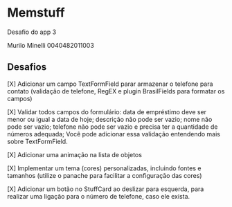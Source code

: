 # Memstuff

Desafio do app 3

Murilo Minelli 0040482011003

## Desafios

[X] Adicionar um campo TextFormField parar armazenar o telefone para contato (validação de telefone, RegEX e plugin BrasilFields para formatar os campos)

[X] Validar todos campos do formulário: data de empréstimo deve ser menor ou igual a data de hoje; descrição não pode ser vazio; nome não pode ser vazio; telefone não pode ser vazio e precisa ter a quantidade de números adequada; Você pode adicionar essa validação entendendo mais sobre TextFormField.

[X] Adicionar uma animação na lista de objetos

[X] Implementar um tema (cores) personalizadas, incluindo fontes e tamanhos (utilize o panache para facilitar a configuração das cores)

[X] Adicionar um botão no StuffCard ao deslizar para esquerda, para realizar uma ligação para o número de telefone, caso ele exista.